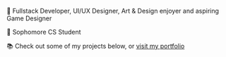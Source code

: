 🎨 Fullstack Developer, UI/UX Designer, Art & Design enjoyer and aspiring Game Designer

🏫 Sophomore CS Student

📚 Check out some of my projects below, or [visit my portfolio](https://hotaru-hspr.github.io)
